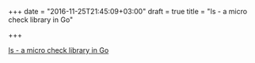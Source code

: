 +++
date = "2016-11-25T21:45:09+03:00"
draft = true
title = "Is - a micro check library in Go"

+++

<p><a href="https://github.com/alioygur/is">Is - a micro check library in Go</a></p>
